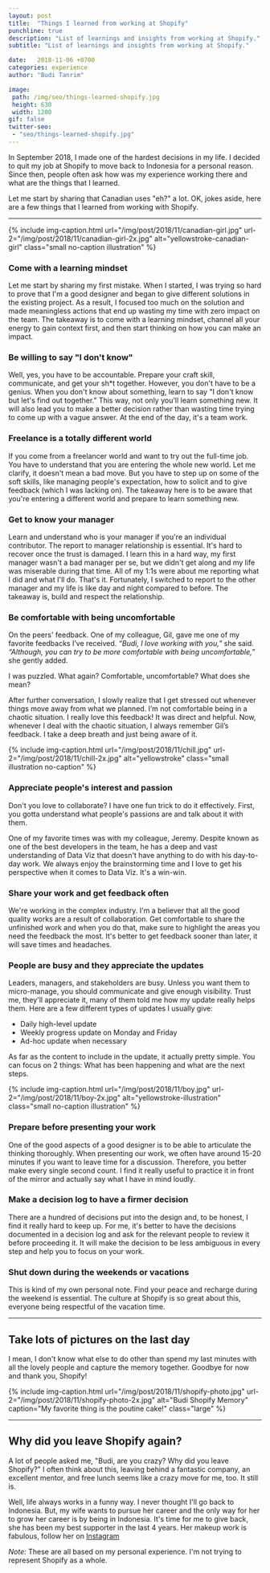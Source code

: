 ```yaml
---
layout: post
title:  "Things I learned from working at Shopify"
punchline: true
description: "List of learnings and insights from working at Shopify."
subtitle: "List of learnings and insights from working at Shopify."

date:   2018-11-06 +0700
categories: experience
author: "Budi Tanrim"

image:
 path: /img/seo/things-learned-shopify.jpg
 height: 630
 width: 1200
gif: false
twitter-seo: 
 - "seo/things-learned-shopify.jpg"
---
```


In September 2018, I made one of the hardest decisions in my life. I decided to quit my job at Shopify to move back to Indonesia for a personal reason. Since then, people often ask how was my experience working there and what are the things that I learned.

Let me start by sharing that Canadian uses "eh?" a lot. OK, jokes aside, here are a few things that I learned from working with Shopify.

---

{% include img-caption.html 
url="/img/post/2018/11/canadian-girl.jpg" 
url-2="/img/post/2018/11/canadian-girl-2x.jpg" 
alt="yellowstroke-canadian-girl" 
class="small no-caption illustration" %}

### Come with a learning mindset
Let me start by sharing my first mistake. When I started, I was trying so hard to prove that I'm a good designer and began to give different solutions in the existing project. As a result, I focused too much on the solution and made meaningless actions that end up wasting my time with zero impact on the team. The takeaway is to come with a learning mindset, channel all your energy to gain context first, and then start thinking on how you can make an impact.

### Be willing to say "I don't know"
Well, yes, you have to be accountable. Prepare your craft skill, communicate, and get your sh*t together. However, you don't have to be a genius. When you don't know about something, learn to say "I don't know but let's find out together." This way, not only you'll learn something new. It will also lead you to make a better decision rather than wasting time trying to come up with a vague answer. At the end of the day, it's a team work.

### Freelance is a totally different world
If you come from a freelancer world and want to try out the full-time job. You have to understand that you are entering the whole new world. Let me clarify, it doesn't mean a bad move. But you have to step up on some of the soft skills, like managing people's expectation, how to solicit and to give feedback (which I was lacking on). The takeaway here is to be aware that you're entering a different world and prepare to learn something new.

### Get to know your manager 
Learn and understand who is your manager if you're an individual contributor. The report to manager relationship is essential. It's hard to recover once the trust is damaged. I learn this in a hard way, my first manager wasn't a bad manager per se, but we didn't get along and my life was miserable during that time. All of my 1:1s were about me reporting what I did and what I'll do. That's it. Fortunately, I switched to report to the other manager and my life is like day and night compared to before. The takeaway is, build and respect the relationship.

### Be comfortable with being uncomfortable
On the peers' feedback. One of my colleague, Gil, gave me one of my favorite feedbacks I’ve received. _“Budi, I love working with you,”_ she said. _“Although, you can try to be more comfortable with being uncomfortable,”_ she gently added.

I was puzzled. What again? Comfortable, uncomfortable? What does she mean? 

After further conversation, I slowly realize that I get stressed out whenever things move away from what we planned. I’m not comfortable being in a chaotic situation. I really love this feedback! It was direct and helpful. Now, whenever I deal with the chaotic situation, I always remember Gil’s feedback. I take a deep breath and just being aware of it.

{% include img-caption.html 
url="/img/post/2018/11/chill.jpg" 
url-2="/img/post/2018/11/chill-2x.jpg" 
alt="yellowstroke" 
class="small illustration no-caption" %}

### Appreciate people's interest and passion
Don't you love to collaborate? I have one fun trick to do it effectively. First, you gotta understand what people's passions are and talk about it with them.

One of my favorite times was with my colleague, Jeremy. Despite known as one of the best developers in the team, he has a deep and vast understanding of Data Viz that doesn't have anything to do with his day-to-day work. We always enjoy the brainstorming time and I love to get his perspective when it comes to Data Viz. It's a win-win.

### Share your work and get feedback often
We're working in the complex industry. I'm a believer that all the good quality works are a result of collaboration. Get comfortable to share the unfinished work and when you do that, make sure to highlight the areas you need the feedback the most. It's better to get feedback sooner than later, it will save times and headaches.

### People are busy and they appreciate the updates
Leaders, managers, and stakeholders are busy. Unless you want them to micro-manage, you should communicate and give enough visibility. Trust me, they'll appreciate it, many of them told me how my update really helps them. Here are a few different types of updates I usually give:

- Daily high-level update
- Weekly progress update on Monday and Friday
- Ad-hoc update when necessary

As far as the content to include in the update, it actually pretty simple. You can focus on 2 things: What has been happening and what are the next steps.

{% include img-caption.html 
url="/img/post/2018/11/boy.jpg" 
url-2="/img/post/2018/11/boy-2x.jpg" 
alt="yellowstroke-illustration" 
class="small no-caption illustration" %}

### Prepare before presenting your work
One of the good aspects of a good designer is to be able to articulate the thinking thoroughly. When presenting our work, we often have around 15-20 minutes if you want to leave time for a discussion. Therefore, you better make every single second count. I find it really useful to practice it in front of the mirror and actually say what I have in mind loudly.

### Make a decision log to have a firmer decision
There are a hundred of decisions put into the design and, to be honest, I find it really hard to keep up. For me, it's better to have the decisions documented in a decision log and ask for the relevant people to review it before proceeding it. It will make the decision to be less ambiguous in every step and help you to focus on your work.

### Shut down during the weekends or vacations
This is kind of my own personal note. Find your peace and recharge during the weekend is essential. The culture at Shopify is so great about this, everyone being respectful of the vacation time.

---

## Take lots of pictures on the last day
I mean, I don't know what else to do other than spend my last minutes with all the lovely people and capture the memory together. Goodbye for now and thank you, Shopify!

{% include img-caption.html 
url="/img/post/2018/11/shopify-photo.jpg" 
url-2="/img/post/2018/11/shopify-photo-2x.jpg" 
alt="Budi Shopify Memory" 
caption="My favorite thing is the poutine cake!" 
class="large" %}

--- 

## Why did you leave Shopify again?
A lot of people asked me, "Budi, are you crazy? Why did you leave Shopify?" I often think about this, leaving behind a fantastic company, an excellent mentor, and free lunch seems like a crazy move for me, too. It still is.

Well, life always works in a funny way. I never thought I'll go back to Indonesia. But, my wife wants to pursue her career and the only way for her to grow her career is by being in Indonesia. It's time for me to give back, she has been my best supporter in the last 4 years. Her makeup work is fabulous, follow her on [Instagram][tutin-ig]

_Note:_ These are all based on my personal experience. I'm not trying to represent Shopify as a whole.


[tutin-ig]: https://www.instagram.com/agustine.gozali/

